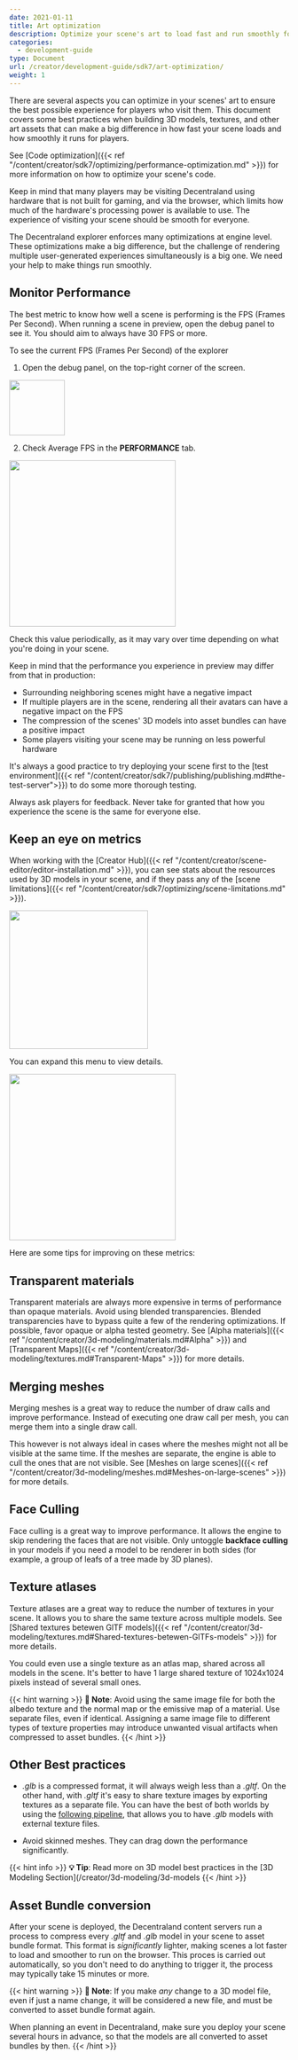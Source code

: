```yaml
---
date: 2021-01-11
title: Art optimization
description: Optimize your scene's art to load fast and run smoothly for all players.
categories:
  - development-guide
type: Document
url: /creator/development-guide/sdk7/art-optimization/
weight: 1
---
```


There are several aspects you can optimize in your scenes' art to ensure the best possible experience for players who visit them. This document covers some best practices when building 3D models, textures, and other art assets that can make a big difference in how fast your scene loads and how smoothly it runs for players.

See [Code optimization]({{< ref "/content/creator/sdk7/optimizing/performance-optimization.md" >}}) for more information on how to optimize your scene's code.

Keep in mind that many players may be visiting Decentraland using hardware that is not built for gaming, and via the browser, which limits how much of the hardware's processing power is available to use. The experience of visiting your scene should be smooth for everyone.

The Decentraland explorer enforces many optimizations at engine level. These optimizations make a big difference, but the challenge of rendering multiple user-generated experiences simultaneously is a big one. We need your help to make things run smoothly.

## Monitor Performance

The best metric to know how well a scene is performing is the FPS (Frames Per Second). When running a scene in preview, open the debug panel to see it. You should aim to always have 30 FPS or more.

To see the current FPS (Frames Per Second) of the explorer

1) Open the debug panel, on the top-right corner of the screen.

<img src="/images/debug-panel.png" width="100" />

2) Check  Average FPS in the **PERFORMANCE** tab.

<img src="/images/FPS.png" width="300" />

Check this value periodically, as it may vary over time depending on what you're doing in your scene.

Keep in mind that the performance you experience in preview may differ from that in production:

- Surrounding neighboring scenes might have a negative impact
- If multiple players are in the scene, rendering all their avatars can have a negative impact on the FPS
- The compression of the scenes' 3D models into asset bundles can have a positive impact
- Some players visiting your scene may be running on less powerful hardware

It's always a good practice to try deploying your scene first to the [test environment]({{< ref "/content/creator/sdk7/publishing/publishing.md#the-test-server">}}) to do some more thorough testing.

Always ask players for feedback. Never take for granted that how you experience the scene is the same for everyone else.


## Keep an eye on metrics

When working with the [Creator Hub]({{< ref "/content/creator/scene-editor/editor-installation.md" >}}), you can see stats about the resources used by 3D models in your scene, and if they pass any of the [scene limitations]({{< ref "/content/creator/sdk7/optimizing/scene-limitations.md" >}}).

<img src="/images/triangle-limit1.png" width="250" />

You can expand this menu to view details.

<img src="/images/triangle-limit2.png" width="300" />

Here are some tips for improving on these metrics:

## Transparent materials

Transparent materials are always more expensive in terms of performance than opaque materials. Avoid using blended transparencies. Blended transparencies have to bypass quite a few of the rendering optimizations. If possible, favor opaque or alpha tested geometry. See [Alpha materials]({{< ref "/content/creator/3d-modeling/materials.md#Alpha" >}}) and [Transparent Maps]({{< ref "/content/creator/3d-modeling/textures.md#Transparent-Maps" >}}) for more details.

## Merging meshes

Merging meshes is a great way to reduce the number of draw calls and improve performance. Instead of executing one draw call per mesh, you can merge them into a single draw call.

This however is not always ideal in cases where the meshes might not all be visible at the same time. If the meshes are separate, the engine is able to cull the ones that are not visible. See [Meshes on large scenes]({{< ref "/content/creator/3d-modeling/meshes.md#Meshes-on-large-scenes" >}}) for more details.

## Face Culling

Face culling is a great way to improve performance. It allows the engine to skip rendering the faces that are not visible. Only untoggle **backface culling** in your models if you need a model to be renderer in both sides (for example, a group of leafs of a tree made by 3D planes).

## Texture atlases

Texture atlases are a great way to reduce the number of textures in your scene. It allows you to share the same texture across multiple models. See [Shared textures betewen GlTF models]({{< ref "/content/creator/3d-modeling/textures.md#Shared-textures-betewen-GlTFs-models" >}}) for more details.

You could even use a single texture as an atlas map, shared across all models in the scene. It's better to have 1 large shared texture of 1024x1024 pixels instead of several small ones.

{{< hint warning >}}
**📔 Note**: Avoid using the same image file for both the albedo texture and the normal map or the emissive map of a material. Use separate files, even if identical. Assigning a same image file to different types of texture properties may introduce unwanted visual artifacts when compressed to asset bundles.
{{< /hint >}}


## Other Best practices


- _.glb_ is a compressed format, it will always weigh less than a _.gltf_. On the other hand, with _.gltf_ it's easy to share texture images by exporting textures as a separate file. You can have the best of both worlds by using the [following pipeline](https://github.com/AnalyticalGraphicsInc/gltf-pipeline), that allows you to have _.glb_ models with external texture files.

- Avoid skinned meshes. They can drag down the performance significantly.

{{< hint info >}}
**💡 Tip**: Read more on 3D model best practices in the [3D Modeling Section](/creator/3d-modeling/3d-models
{{< /hint >}}

## Asset Bundle conversion

After your scene is deployed, the Decentraland content servers run a process to compress every _.gltf_ and _.glb_ model in your scene to asset bundle format. This format is _significantly_ lighter, making scenes a lot faster to load and smoother to run on the browser. This proces is carried out automatically, so you don't need to do anything to trigger it, the process may typically take 15 minutes or more.

{{< hint warning >}}
**📔 Note**: If you make _any_ change to a 3D model file, even if just a name change, it will be considered a new file, and must be converted to asset bundle format again.

When planning an event in Decentraland, make sure you deploy your scene several hours in advance, so that the models are all converted to asset bundles by then.
{{< /hint >}}